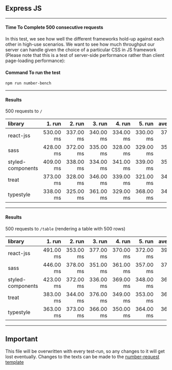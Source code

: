 ## Express JS

---

#### Time To Complete 500 consecutive requests

In this test, we see how well the different frameworks hold-up against each other in high-use scenarios. We want to see how much throughput our server can handle given the choice of a particular CSS in JS framework (Please note that this is a test of server-side performance rather than client page-loading performance):

#### Command To run the test

```bash
npm run number-bench
```

---

#### Results

500 requests to `/`

| library           |    1. run |    2. run |    3. run |    4. run |    5. run |   average |
| :---------------- | --------: | --------: | --------: | --------: | --------: | --------: |
| react-jss         | 530.00 ms | 337.00 ms | 340.00 ms | 334.00 ms | 330.00 ms | 374.20 ms |
| sass              | 428.00 ms | 372.00 ms | 335.00 ms | 328.00 ms | 329.00 ms | 358.40 ms |
| styled-components | 409.00 ms | 338.00 ms | 334.00 ms | 341.00 ms | 339.00 ms | 352.20 ms |
| treat             | 373.00 ms | 328.00 ms | 346.00 ms | 339.00 ms | 321.00 ms | 341.40 ms |
| typestyle         | 338.00 ms | 325.00 ms | 361.00 ms | 329.00 ms | 368.00 ms | 344.20 ms |

---

#### Results

500 requests to `/table` (rendering a table with 500 rows)

| library           |    1. run |    2. run |    3. run |    4. run |    5. run |   average |
| :---------------- | --------: | --------: | --------: | --------: | --------: | --------: |
| react-jss         | 491.00 ms | 353.00 ms | 377.00 ms | 370.00 ms | 372.00 ms | 392.60 ms |
| sass              | 446.00 ms | 378.00 ms | 351.00 ms | 361.00 ms | 357.00 ms | 378.60 ms |
| styled-components | 423.00 ms | 372.00 ms | 336.00 ms | 369.00 ms | 348.00 ms | 369.60 ms |
| treat             | 383.00 ms | 344.00 ms | 376.00 ms | 349.00 ms | 353.00 ms | 361.00 ms |
| typestyle         | 363.00 ms | 373.00 ms | 366.00 ms | 350.00 ms | 364.00 ms | 363.20 ms |

---

## Important

This file will be overwritten with every test-run, so any changes to it will get lost eventually. Changes to the texts can be made to the [number-request template](./number-requests.template.md)
